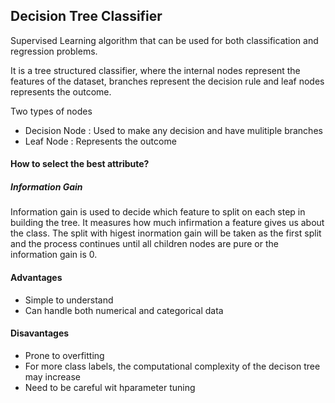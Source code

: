 ## Decision Tree Classifier

Supervised Learning algorithm that can be used for both classification and regression problems. 

It is a tree structured classifier, where the internal nodes represent the features of the dataset, branches represent the decision rule and leaf nodes represents the outcome.

Two types of nodes 

- Decision Node : Used to make any decision and have mulitiple branches 
- Leaf Node : Represents the outcome

#### How to select the best attribute?

##### Information Gain 

Information gain is used to decide which feature to split on each step in building the tree. It measures how much infirmation a feature gives us about the class. The split with higest inormation gain will be taken as the first split and the process continues until all children nodes are pure or the information gain is 0.


#### Advantages  

- Simple to understand 
- Can handle both numerical and categorical data

#### Disavantages

- Prone to overfitting 
- For more class labels, the computational complexity of the decison tree may increase  
- Need to be careful wit hparameter tuning 